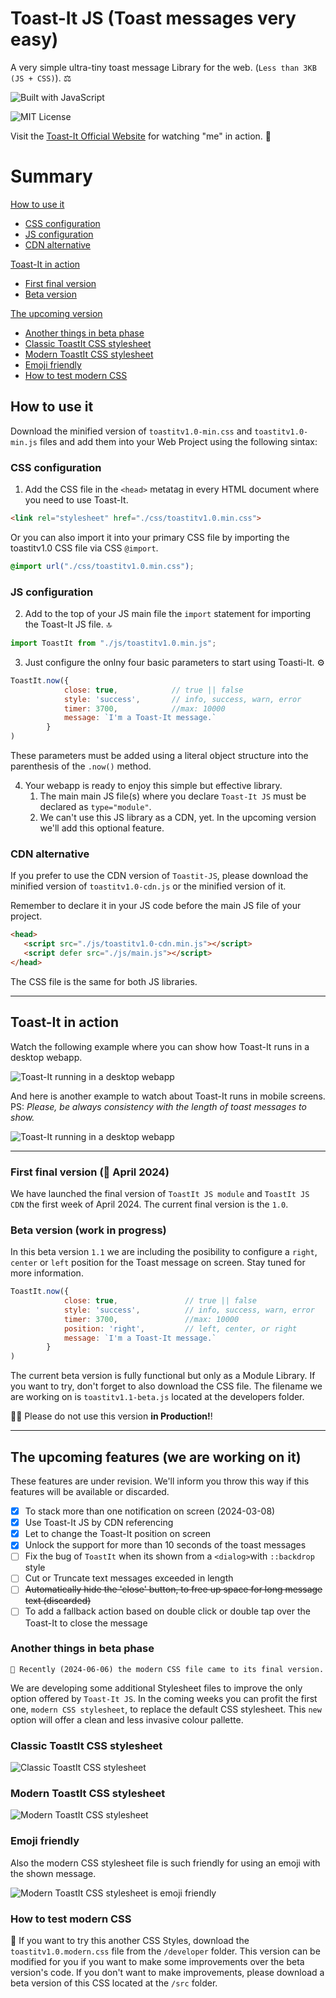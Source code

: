 # Toast-It JS (Toast messages very easy)
A very simple ultra-tiny toast message Library for the web. (`Less than 3KB (JS + CSS)`). ⚖️

![Built with JavaScript](https://img.shields.io/badge/Built%20with-JavaScript-red?style=for-the-badge&logo=javascript) 

![MIT License](https://img.shields.io/npm/l/toastify-js)

Visit the [Toast-It Official Website](https://mobilepadawan.github.io/Toastit-JS/) for watching "me" in action. 👀

# Summary

[How to use it](#how-to-use-it)
* [CSS configuration](#css-configuration)
* [JS configuration](#js-configuration)
* [CDN alternative](#cdn-alternative)

[Toast-It in action](#toast-it-in-action)
* [First final version](#first-final-version--april-2024)
* [Beta version](#beta-version-work-in-progress)

[The upcoming version](#the-upcoming-features-we-are-working-on-it)
* [Another things in beta phase](#another-things-in-beta-phase)
* [Classic ToastIt CSS stylesheet](#classic-toastit-css-stylesheet)
* [Modern ToastIt CSS stylesheet](#modern-toastit-css-stylesheet)
* [Emoji friendly](#emoji-friendly)
* [How to test modern CSS](#how-to-test-modern-css)



## How to use it
Download the minified version of `toastitv1.0-min.css` and `toastitv1.0-min.js` files and add them into your Web Project using the following sintax:

### CSS configuration
1. Add the CSS file in the `<head>` metatag in every HTML document where you need to use Toast-It.

```HTML
<link rel="stylesheet" href="./css/toastitv1.0.min.css">
```
Or you can also import it into your primary CSS file by importing the toastitv1.0 CSS file via CSS `@import`.

```CSS
@import url("./css/toastitv1.0.min.css");
```

### JS configuration
2. Add to the top of your JS main file the `import` statement for importing the Toast-It JS file. 🔝 
   
```javascript
import ToastIt from "./js/toastitv1.0.min.js";
```

3. Just configure the onlny four basic parameters to start using Toasti-It. ⚙️
   
```javascript
ToastIt.now({
            close: true,            // true || false
            style: 'success',       // info, success, warn, error
            timer: 3700,            //max: 10000
            message: `I'm a Toast-It message.` 
        }
)
```

These parameters must be added using a literal object structure into the parenthesis of the `.now()` method.

4. Your webapp is ready to enjoy this simple but effective library.
   1. The main main JS file(s) where you declare `Toast-It JS` must be declared as `type="module"`.
   2. We can't use this JS library as a CDN, yet. In the upcoming version we'll add this optional feature.

### CDN alternative
If you prefer to use the CDN version of `Toastit-JS`, please download the minified version of `toastitv1.0-cdn.js` or the minified version of it. 

Remember to declare it in your JS code before the main JS file of your project.

```HTML
<head>
   <script src="./js/toastitv1.0-cdn.min.js"></script>
   <script defer src="./js/main.js"></script>
</head>
```

The CSS file is the same for both JS libraries.

<hr>

## Toast-It in action

Watch the following example where you can show how Toast-It runs in a desktop webapp.

![Toast-It running in a desktop webapp](https://raw.githubusercontent.com/mobilepadawan/Toastit-JS/main/docs/images/showing-toast-it-in-action-01.gif)

And here is another example to watch about Toast-It runs in mobile screens.
PS: _Please, be always consistency with the length of toast messages to show._

![Toast-It running in a desktop webapp](https://raw.githubusercontent.com/mobilepadawan/Toastit-JS/main/docs/images/showing-toast-it-in-action-02.gif)

<hr>

### First final version (📆 April 2024)
We have launched the final version of `ToastIt JS module` and `ToastIt JS CDN` the first week of April 2024.  The current final version is the `1.0`.

### Beta version (work in progress)
In this beta version `1.1` we are including the posibility to configure a `right`, `center` or `left` position for the Toast message on screen. 
Stay tuned for more information.

```javascript 
ToastIt.now({
            close: true,               // true || false
            style: 'success',          // info, success, warn, error
            timer: 3700,               //max: 10000
            position: 'right',         // left, center, or right 
            message: `I'm a Toast-It message.`
        }
)
```

The current beta version is fully functional but only as a Module Library. If you want to try, don't forget to also download the CSS file. The filename we are working on is `toastitv1.1-beta.js` located at the developers folder.

🤚🏼 Please do not use this version **in Production!**!

<hr>

## The upcoming features (we are working on it)
These features are under revision. We'll inform you throw this way if this features will be available or discarded.

- [x] To stack more than one notification on screen (2024-03-08)
- [x] Use Toast-It JS by CDN referencing
- [x] Let to change the Toast-It position on screen
- [x] Unlock the support for more than 10 seconds of the toast messages
- [ ] Fix the bug of `ToastIt` when its shown from a `<dialog>`with `::backdrop` style
- [ ] Cut or Truncate text messages exceeded in length
- [ ] ~~Automatically hide the 'close' button, to free up space for long message text (discarded)~~
- [ ] To add a fallback action based on double click or double tap over the Toast-It to close the message

### Another things in beta phase

```
🔔 Recently (2024-06-06) the modern CSS file came to its final version.
```

We are developing some additional Stylesheet files to improve the only option offered by `Toast-It JS`. In the coming weeks you can profit the first one, `modern CSS stylesheet`, to replace the default CSS stylesheet. This `new` option will offer a clean and less invasive colour pallette.

### Classic ToastIt CSS stylesheet
![Classic ToastIt CSS stylesheet](https://raw.githubusercontent.com/mobilepadawan/Toastit-JS/main/docs/images/default-css-toastit.png)

### Modern ToastIt CSS stylesheet
![Modern ToastIt CSS stylesheet](https://raw.githubusercontent.com/mobilepadawan/Toastit-JS/main/docs/images/modern-css-toastit.png)

### Emoji friendly
Also the modern CSS stylesheet file is such friendly for using an emoji with the shown message.

![Modern ToastIt CSS stylesheet is emoji friendly](https://raw.githubusercontent.com/mobilepadawan/Toastit-JS/main/docs/images/emoji-css-modern-toastit.png)

### How to test modern CSS
🔔 If you want to try this another CSS Styles, download the `toastitv1.0.modern.css` file from the `/developer` folder. This version can be modified for you if you want to make some improvements over the beta version's code. If you don't want to make improvements, please download a beta version of this CSS located at the `/src` folder.
